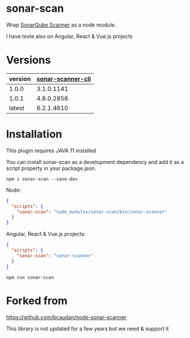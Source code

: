 sonar-scan
==================

Wrap [SonarQube Scanner](https://docs.sonarqube.org/display/SCAN/Analyzing+with+SonarQube+Scanner) as a node module.

I have teste also on Angular, React & Vue.js projects

# Versions
|  version | [sonar-scanner-cli](https://mvnrepository.com/artifact/org.sonarsource.scanner.cli/sonar-scanner-cli) |
|----------|-----------------------|
|   1.0.0  |    3.1.0.1141         |
|   1.0.1  |    4.8.0.2856         |
|   latest |    6.2.1.4610         |

# Installation

This plugin requires JAVA 11 installed

You can install sonar-scan as a development dependency and add it as a script property in your package.json.

```shell
npm i sonar-scan --save-dev
```     

Node:
```json
{
  "scripts": {
    "sonar-scan": "node_modules/sonar-scan/bin/sonar-scanner"
  }
}
```
Angular, React & Vue.js projects:
```json
{
  "scripts": {
    "sonar-scan": "sonar-scanner"
  }
}
```

```shell
npm run sonar-scan
```     
# Forked from

https://github.com/bcaudan/node-sonar-scanner

This library is not updated for a few years but we need & support it
